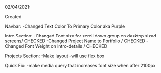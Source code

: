 02/04/2021:

Created 

Navbar:
-Changed Text Color To Primary Color aka Purple

Intro Section:
-Changed Font size for scroll down group on desktop sized screens/ CHECKED
-Changed Project Name to Portfolio / CHECKED
-Changed Font Weight on intro-details / CHECKED

Projects Section: 
-Make layout
-will use flex box

Quick Fix:
-make media query that increases font size when after 2100px